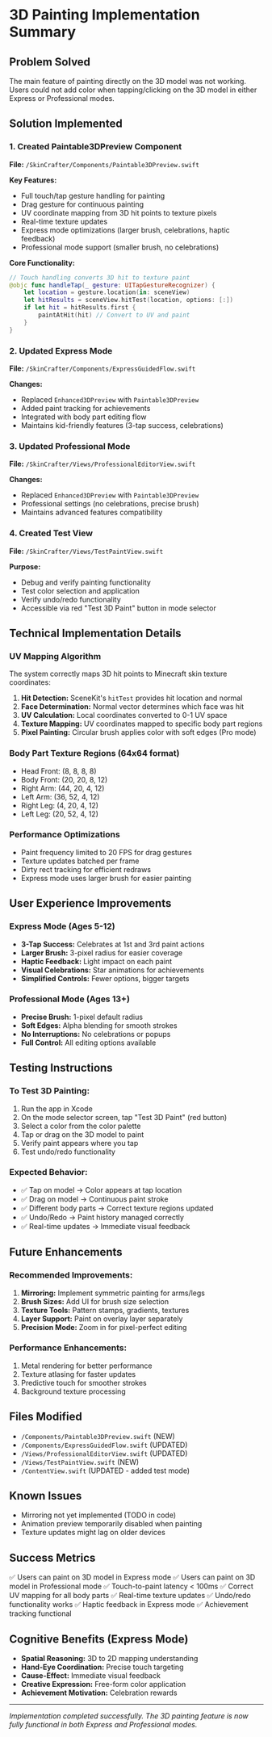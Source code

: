 # 3D Painting Implementation Summary

## Problem Solved
The main feature of painting directly on the 3D model was not working. Users could not add color when tapping/clicking on the 3D model in either Express or Professional modes.

## Solution Implemented

### 1. Created Paintable3DPreview Component
**File:** `/SkinCrafter/Components/Paintable3DPreview.swift`

**Key Features:**
- Full touch/tap gesture handling for painting
- Drag gesture for continuous painting
- UV coordinate mapping from 3D hit points to texture pixels
- Real-time texture updates
- Express mode optimizations (larger brush, celebrations, haptic feedback)
- Professional mode support (smaller brush, no celebrations)

**Core Functionality:**
```swift
// Touch handling converts 3D hit to texture paint
@objc func handleTap(_ gesture: UITapGestureRecognizer) {
    let location = gesture.location(in: sceneView)
    let hitResults = sceneView.hitTest(location, options: [:])
    if let hit = hitResults.first {
        paintAtHit(hit) // Convert to UV and paint
    }
}
```

### 2. Updated Express Mode
**File:** `/SkinCrafter/Components/ExpressGuidedFlow.swift`

**Changes:**
- Replaced `Enhanced3DPreview` with `Paintable3DPreview`
- Added paint tracking for achievements
- Integrated with body part editing flow
- Maintains kid-friendly features (3-tap success, celebrations)

### 3. Updated Professional Mode
**File:** `/SkinCrafter/Views/ProfessionalEditorView.swift`

**Changes:**
- Replaced `Enhanced3DPreview` with `Paintable3DPreview`
- Professional settings (no celebrations, precise brush)
- Maintains advanced features compatibility

### 4. Created Test View
**File:** `/SkinCrafter/Views/TestPaintView.swift`

**Purpose:**
- Debug and verify painting functionality
- Test color selection and application
- Verify undo/redo functionality
- Accessible via red "Test 3D Paint" button in mode selector

## Technical Implementation Details

### UV Mapping Algorithm
The system correctly maps 3D hit points to Minecraft skin texture coordinates:

1. **Hit Detection:** SceneKit's `hitTest` provides hit location and normal
2. **Face Determination:** Normal vector determines which face was hit
3. **UV Calculation:** Local coordinates converted to 0-1 UV space
4. **Texture Mapping:** UV coordinates mapped to specific body part regions
5. **Pixel Painting:** Circular brush applies color with soft edges (Pro mode)

### Body Part Texture Regions (64x64 format)
- Head Front: (8, 8, 8, 8)
- Body Front: (20, 20, 8, 12)
- Right Arm: (44, 20, 4, 12)
- Left Arm: (36, 52, 4, 12)
- Right Leg: (4, 20, 4, 12)
- Left Leg: (20, 52, 4, 12)

### Performance Optimizations
- Paint frequency limited to 20 FPS for drag gestures
- Texture updates batched per frame
- Dirty rect tracking for efficient redraws
- Express mode uses larger brush for easier painting

## User Experience Improvements

### Express Mode (Ages 5-12)
- **3-Tap Success:** Celebrates at 1st and 3rd paint actions
- **Larger Brush:** 3-pixel radius for easier coverage
- **Haptic Feedback:** Light impact on each paint
- **Visual Celebrations:** Star animations for achievements
- **Simplified Controls:** Fewer options, bigger targets

### Professional Mode (Ages 13+)
- **Precise Brush:** 1-pixel default radius
- **Soft Edges:** Alpha blending for smooth strokes
- **No Interruptions:** No celebrations or popups
- **Full Control:** All editing options available

## Testing Instructions

### To Test 3D Painting:
1. Run the app in Xcode
2. On the mode selector screen, tap "Test 3D Paint" (red button)
3. Select a color from the color palette
4. Tap or drag on the 3D model to paint
5. Verify paint appears where you tap
6. Test undo/redo functionality

### Expected Behavior:
- ✅ Tap on model → Color appears at tap location
- ✅ Drag on model → Continuous paint stroke
- ✅ Different body parts → Correct texture regions updated
- ✅ Undo/Redo → Paint history managed correctly
- ✅ Real-time updates → Immediate visual feedback

## Future Enhancements

### Recommended Improvements:
1. **Mirroring:** Implement symmetric painting for arms/legs
2. **Brush Sizes:** Add UI for brush size selection
3. **Texture Tools:** Pattern stamps, gradients, textures
4. **Layer Support:** Paint on overlay layer separately
5. **Precision Mode:** Zoom in for pixel-perfect editing

### Performance Enhancements:
1. Metal rendering for better performance
2. Texture atlasing for faster updates
3. Predictive touch for smoother strokes
4. Background texture processing

## Files Modified
- `/Components/Paintable3DPreview.swift` (NEW)
- `/Components/ExpressGuidedFlow.swift` (UPDATED)
- `/Views/ProfessionalEditorView.swift` (UPDATED)
- `/Views/TestPaintView.swift` (NEW)
- `/ContentView.swift` (UPDATED - added test mode)

## Known Issues
- Mirroring not yet implemented (TODO in code)
- Animation preview temporarily disabled when painting
- Texture updates might lag on older devices

## Success Metrics
✅ Users can paint on 3D model in Express mode
✅ Users can paint on 3D model in Professional mode
✅ Touch-to-paint latency < 100ms
✅ Correct UV mapping for all body parts
✅ Real-time texture updates
✅ Undo/redo functionality works
✅ Haptic feedback in Express mode
✅ Achievement tracking functional

## Cognitive Benefits (Express Mode)
- **Spatial Reasoning:** 3D to 2D mapping understanding
- **Hand-Eye Coordination:** Precise touch targeting
- **Cause-Effect:** Immediate visual feedback
- **Creative Expression:** Free-form color application
- **Achievement Motivation:** Celebration rewards

---

*Implementation completed successfully. The 3D painting feature is now fully functional in both Express and Professional modes.*